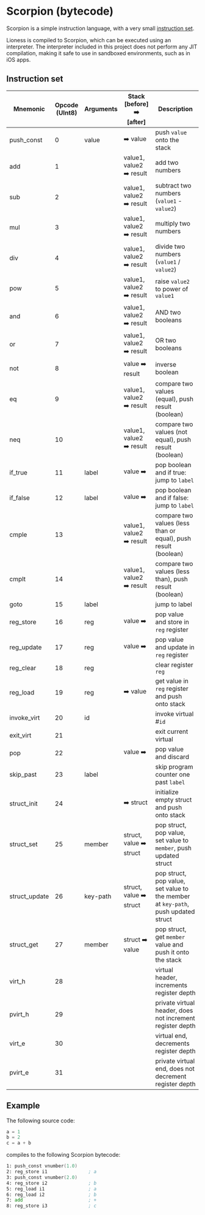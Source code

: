 # Scorpion (bytecode)
Scorpion is a simple instruction language, with a very small [instruction set](#instruction-set).

Lioness is compiled to Scorpion, which can be executed using an interpreter. The interpreter included in this project does not perform any JIT compilation, making it safe to use in sandboxed environments, such as in iOS apps.

## Instruction set
| Mnemonic      | Opcode <br/>(UInt8) | Arguments | Stack <br/>[before] ➡️ [after] | Description                                                                           |
|---------------|---------------------|-----------|-------------------------------|---------------------------------------------------------------------------------------|
| push_const    | 0                   | value     | ➡️ value                       | push ```value``` onto the stack                                                       |
| add           | 1                   |           | value1, value2 ➡️ result       | add two numbers                                                                       |
| sub           | 2                   |           | value1, value2 ➡️ result       | subtract two numbers (```value1``` - ```value2```)                                    |
| mul           | 3                   |           | value1, value2 ➡️ result       | multiply two numbers                                                                  |
| div           | 4                   |           | value1, value2 ➡️ result       | divide two numbers (```value1``` / ```value2```)                                      |
| pow           | 5                   |           | value1, value2 ➡️ result       | raise ```value2``` to power of ```value1```                                           |
| and           | 6                   |           | value1, value2 ➡️ result       | AND two booleans                                                                      |
| or            | 7                   |           | value1, value2 ➡️ result       | OR two booleans                                                                       |
| not           | 8                   |           | value ➡️ result                | inverse boolean                                                                       |
| eq            | 9                   |           | value1, value2 ➡️ result       | compare two values (equal), push result (boolean)                                     |
| neq           | 10                  |           | value1, value2 ➡️ result       | compare two values (not equal), push result (boolean)                                 |
| if_true       | 11                  | label     | value ➡️                       | pop boolean and if true: jump to ```label```                                          |
| if_false      | 12                  | label     | value ➡️                       | pop boolean and if false: jump to ```label```                                         |
| cmple         | 13                  |           | value1, value2 ➡️ result       | compare two values (less than or equal), push result (boolean)                        |
| cmplt         | 14                  |           | value1, value2 ➡️ result       | compare two values (less than), push result (boolean)                                 |
| goto          | 15                  | label     |                               | jump to label                                                                         |
| reg_store     | 16                  | reg       | value ➡️                       | pop value and store in ```reg``` register                                             |
| reg_update    | 17                  | reg       | value ➡️                       | pop value and update in ```reg``` register                                            |
| reg_clear     | 18                  | reg       |                               | clear register ```reg```                                                              |
| reg_load      | 19                  | reg       | ➡️ value                       | get value in ```reg``` register and push onto stack                                   |
| invoke_virt   | 20                  | id        |                               | invoke virtual #```id```                                                              |
| exit_virt     | 21                  |           |                               | exit current virtual                                                                  |
| pop           | 22                  |           | value ➡️                       | pop value and discard                                                                 |
| skip_past     | 23                  | label     |                               | skip program counter one past ```label```                                             |
| struct_init   | 24                  |           | ➡️ struct                      | initialize empty struct and push onto stack                                           |
| struct_set    | 25                  | member    | struct, value ➡️ struct        | pop struct, pop value, set value to ```member```, push updated struct                 |
| struct_update | 26                  | key-path  | struct, value ➡️ struct        | pop struct, pop value, set value to the member at ```key-path```, push updated struct |
| struct_get    | 27                  | member    | struct ➡️ value                | pop struct, get ```member``` value and push it onto the stack                         |
| virt_h        | 28                  |           |                               | virtual header, increments register depth                                             |
| pvirt_h       | 29                  |           |                               | private virtual header, does not increment register depth                             |
| virt_e        | 30                  |           |                               | virtual end, decrements register depth                                                |
| pvirt_e       | 31                  |           |                               | private virtual end, does not decrement register depth                                |

## Example
The following source code:
```swift
a = 1
b = 2
c = a + b
```

compiles to the following Scorpion bytecode:
```asm
1: push_const vnumber(1.0)
2: reg_store i1               ; a
3: push_const vnumber(2.0)
4: reg_store i2               ; b
5: reg_load i1                ; a
6: reg_load i2                ; b
7: add                        ; +
8: reg_store i3               ; c
```
